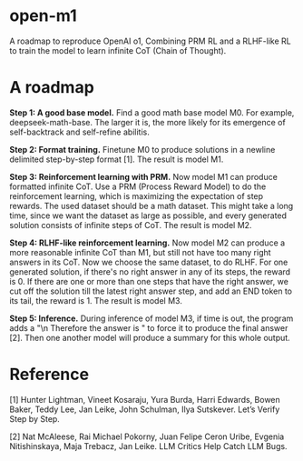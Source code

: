 # open-m1
A roadmap to reproduce OpenAI o1, Combining PRM RL and a RLHF-like RL to train the model to learn infinite CoT (Chain of Thought).
# A roadmap
**Step 1: A good base model.** Find a good math base model M0. For example, deepseek-math-base. The larger it is, the more likely for its emergence of self-backtrack and self-refine abilitis.

**Step 2: Format training.** Finetune M0 to produce solutions in a newline delimited step-by-step format [1]. The result is model M1.

**Step 3: Reinforcement learning with PRM.** Now model M1 can produce formatted infinite CoT. Use a PRM (Process Reward Model) to do the reinforcement learning, which is maximizing the expectation of step rewards. The used dataset should be a math dataset. This might take a long time, since we want the dataset as large as possible, and every generated solution consists of infinite steps of CoT. The result is model M2.

**Step 4: RLHF-like reinforcement learning.** Now model M2 can produce a more reasonable infinite CoT than M1, but still not have too many right answers in its CoT. Now we choose the same dataset, to do RLHF. For one generated solution, if there's no right answer in any of its steps, the reward is 0. If there are one or more than one steps that have the right answer, we cut off the solution till the latest right answer step, and add an END token to its tail, the reward is 1. The result is model M3.

**Step 5: Inference.** During inference of model M3, if time is out, the program adds a "\n Therefore the answer is " to force it to produce the final answer [2]. Then one another model will produce a summary for this whole output.
# Reference
[1] Hunter Lightman, Vineet Kosaraju, Yura Burda, Harri Edwards, Bowen Baker, Teddy Lee, Jan Leike, John Schulman, Ilya Sutskever. Let’s Verify Step by Step.

[2] Nat McAleese, Rai Michael Pokorny, Juan Felipe Ceron Uribe, Evgenia Nitishinskaya, Maja Trebacz, Jan Leike. LLM Critics Help Catch LLM Bugs.
